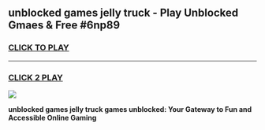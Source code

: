 
## unblocked games jelly truck - Play Unblocked Gmaes & Free #6np89
<h3>
<a href="https://premium.freeplayer.one?title=unblocked_games_jelly_truck&ref=01M">CLICK TO PLAY</a></h3>
<hr>

<h3>
<a href="https://premium.freeplayer.one?title=unblocked_games_jelly_truck&ref=01M">CLICK 2 PLAY</a>
  
</h3>

<a href="https://premium.freeplayer.one?title=unblocked_games_jelly_truck&ref=01M"><img src="https://clearcache.store/games.png"></a>


**unblocked games jelly truck games unblocked: Your Gateway to Fun and Accessible Online Gaming**
